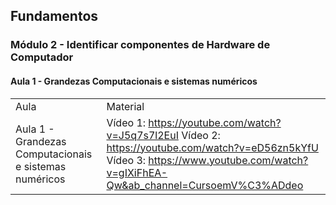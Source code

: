 ## Fundamentos

### Módulo 2 - Identificar componentes de Hardware de Computador


#### Aula 1 - Grandezas Computacionais e sistemas numéricos 


| | |
|--|--|
|Aula|Material|
|Aula 1 - Grandezas Computacionais e sistemas numéricos | Vídeo 1: https://youtube.com/watch?v=J5q7s7l2EuI Vídeo 2: https://youtube.com/watch?v=eD56zn5kYfU Vídeo 3: https://www.youtube.com/watch?v=gIXiFhEA-Qw&ab_channel=CursoemV%C3%ADdeo| 